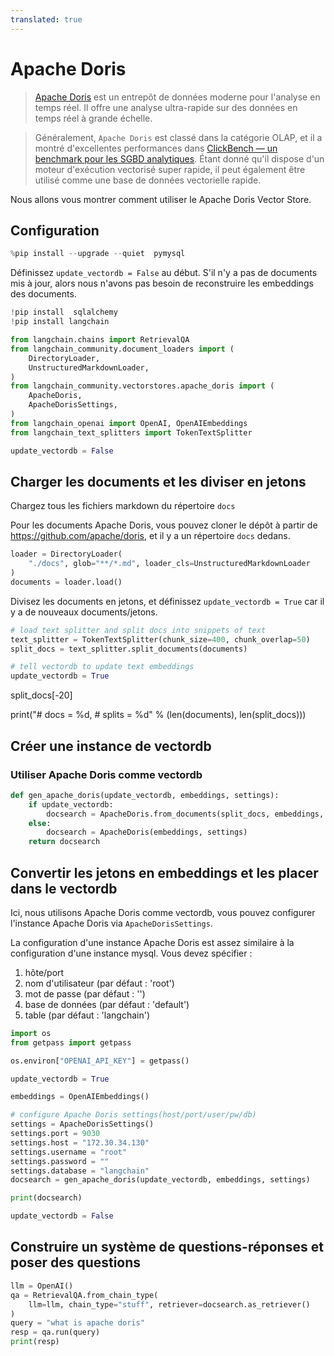```yaml
---
translated: true
---
```


# Apache Doris

>[Apache Doris](https://doris.apache.org/) est un entrepôt de données moderne pour l'analyse en temps réel.
Il offre une analyse ultra-rapide sur des données en temps réel à grande échelle.

>Généralement, `Apache Doris` est classé dans la catégorie OLAP, et il a montré d'excellentes performances dans [ClickBench — un benchmark pour les SGBD analytiques](https://benchmark.clickhouse.com/). Étant donné qu'il dispose d'un moteur d'exécution vectorisé super rapide, il peut également être utilisé comme une base de données vectorielle rapide.

Nous allons vous montrer comment utiliser le Apache Doris Vector Store.

## Configuration

```python
%pip install --upgrade --quiet  pymysql
```

Définissez `update_vectordb = False` au début. S'il n'y a pas de documents mis à jour, alors nous n'avons pas besoin de reconstruire les embeddings des documents.

```python
!pip install  sqlalchemy
!pip install langchain
```

```python
from langchain.chains import RetrievalQA
from langchain_community.document_loaders import (
    DirectoryLoader,
    UnstructuredMarkdownLoader,
)
from langchain_community.vectorstores.apache_doris import (
    ApacheDoris,
    ApacheDorisSettings,
)
from langchain_openai import OpenAI, OpenAIEmbeddings
from langchain_text_splitters import TokenTextSplitter

update_vectordb = False
```

## Charger les documents et les diviser en jetons

Chargez tous les fichiers markdown du répertoire `docs`

Pour les documents Apache Doris, vous pouvez cloner le dépôt à partir de https://github.com/apache/doris, et il y a un répertoire `docs` dedans.

```python
loader = DirectoryLoader(
    "./docs", glob="**/*.md", loader_cls=UnstructuredMarkdownLoader
)
documents = loader.load()
```

Divisez les documents en jetons, et définissez `update_vectordb = True` car il y a de nouveaux documents/jetons.

```python
# load text splitter and split docs into snippets of text
text_splitter = TokenTextSplitter(chunk_size=400, chunk_overlap=50)
split_docs = text_splitter.split_documents(documents)

# tell vectordb to update text embeddings
update_vectordb = True
```

split_docs[-20]

print("# docs  = %d, # splits = %d" % (len(documents), len(split_docs)))

## Créer une instance de vectordb

### Utiliser Apache Doris comme vectordb

```python
def gen_apache_doris(update_vectordb, embeddings, settings):
    if update_vectordb:
        docsearch = ApacheDoris.from_documents(split_docs, embeddings, config=settings)
    else:
        docsearch = ApacheDoris(embeddings, settings)
    return docsearch
```

## Convertir les jetons en embeddings et les placer dans le vectordb

Ici, nous utilisons Apache Doris comme vectordb, vous pouvez configurer l'instance Apache Doris via `ApacheDorisSettings`.

La configuration d'une instance Apache Doris est assez similaire à la configuration d'une instance mysql. Vous devez spécifier :
1. hôte/port
2. nom d'utilisateur (par défaut : 'root')
3. mot de passe (par défaut : '')
4. base de données (par défaut : 'default')
5. table (par défaut : 'langchain')

```python
import os
from getpass import getpass

os.environ["OPENAI_API_KEY"] = getpass()
```

```python
update_vectordb = True

embeddings = OpenAIEmbeddings()

# configure Apache Doris settings(host/port/user/pw/db)
settings = ApacheDorisSettings()
settings.port = 9030
settings.host = "172.30.34.130"
settings.username = "root"
settings.password = ""
settings.database = "langchain"
docsearch = gen_apache_doris(update_vectordb, embeddings, settings)

print(docsearch)

update_vectordb = False
```

## Construire un système de questions-réponses et poser des questions

```python
llm = OpenAI()
qa = RetrievalQA.from_chain_type(
    llm=llm, chain_type="stuff", retriever=docsearch.as_retriever()
)
query = "what is apache doris"
resp = qa.run(query)
print(resp)
```
